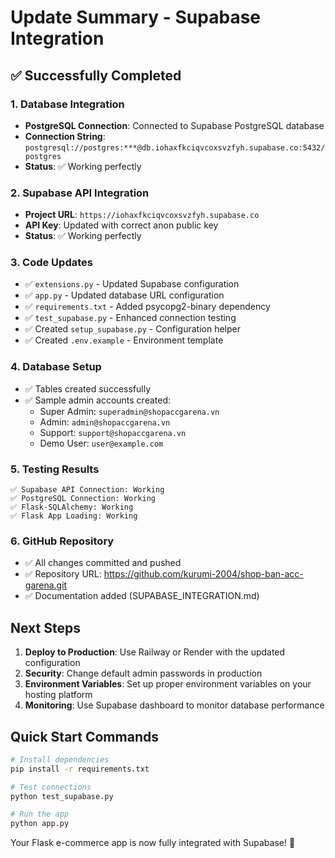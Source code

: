 # Update Summary - Supabase Integration

## ✅ Successfully Completed

### 1. Database Integration
- **PostgreSQL Connection**: Connected to Supabase PostgreSQL database
- **Connection String**: `postgresql://postgres:***@db.iohaxfkciqvcoxsvzfyh.supabase.co:5432/postgres`
- **Status**: ✅ Working perfectly

### 2. Supabase API Integration  
- **Project URL**: `https://iohaxfkciqvcoxsvzfyh.supabase.co`
- **API Key**: Updated with correct anon public key
- **Status**: ✅ Working perfectly

### 3. Code Updates
- ✅ `extensions.py` - Updated Supabase configuration
- ✅ `app.py` - Updated database URL configuration  
- ✅ `requirements.txt` - Added psycopg2-binary dependency
- ✅ `test_supabase.py` - Enhanced connection testing
- ✅ Created `setup_supabase.py` - Configuration helper
- ✅ Created `.env.example` - Environment template

### 4. Database Setup
- ✅ Tables created successfully
- ✅ Sample admin accounts created:
  - Super Admin: `superadmin@shopaccgarena.vn`
  - Admin: `admin@shopaccgarena.vn` 
  - Support: `support@shopaccgarena.vn`
  - Demo User: `user@example.com`

### 5. Testing Results
```
✅ Supabase API Connection: Working
✅ PostgreSQL Connection: Working  
✅ Flask-SQLAlchemy: Working
✅ Flask App Loading: Working
```

### 6. GitHub Repository
- ✅ All changes committed and pushed
- ✅ Repository URL: https://github.com/kurumi-2004/shop-ban-acc-garena.git
- ✅ Documentation added (SUPABASE_INTEGRATION.md)

## Next Steps

1. **Deploy to Production**: Use Railway or Render with the updated configuration
2. **Security**: Change default admin passwords in production
3. **Environment Variables**: Set up proper environment variables on your hosting platform
4. **Monitoring**: Use Supabase dashboard to monitor database performance

## Quick Start Commands

```bash
# Install dependencies
pip install -r requirements.txt

# Test connections
python test_supabase.py

# Run the app
python app.py
```

Your Flask e-commerce app is now fully integrated with Supabase! 🎉